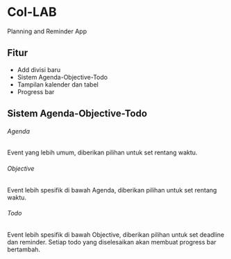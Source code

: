 # Col-LAB
Planning and Reminder App

## Fitur
- Add divisi baru
- Sistem Agenda-Objective-Todo
- Tampilan kalender dan tabel
- Progress bar

## Sistem Agenda-Objective-Todo
###### Agenda
Event yang lebih umum, diberikan pilihan untuk set rentang waktu.

###### Objective
Event lebih spesifik di bawah Agenda, diberikan pilihan untuk set rentang waktu.

###### Todo
Event lebih spesifik di bawah Objective, diberikan pilihan untuk set deadline dan reminder. Setiap todo yang diselesaikan akan membuat progress bar bertambah.
